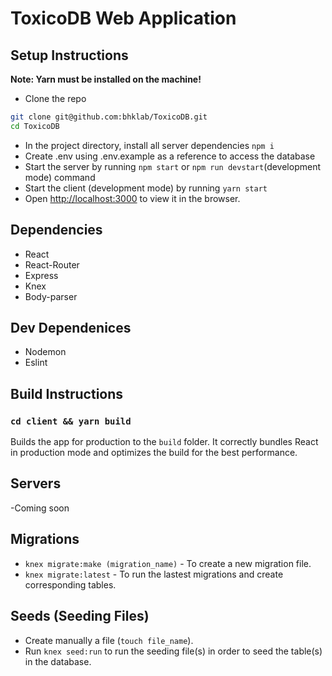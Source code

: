 # ToxicoDB Web Application

## Setup Instructions

**Note: Yarn must be installed on the machine!**

- Clone the repo
  
```bash
git clone git@github.com:bhklab/ToxicoDB.git
cd ToxicoDB
```

- In the project directory, install all server dependencies `npm i`
- Create .env using .env.example as a reference to access the database
- Start the server by running `npm start` or `npm run devstart`(development mode) command
- Start the client (development mode) by running `yarn start`
- Open [http://localhost:3000](http://localhost:3000) to view it in the browser.

## Dependencies

- React
- React-Router
- Express
- Knex
- Body-parser

## Dev Dependenices

- Nodemon
- Eslint

## Build Instructions

### `cd client && yarn build`

Builds the app for production to the `build` folder.
It correctly bundles React in production mode and optimizes the build for the best performance.

## Servers

-Coming soon

## Migrations

- `knex migrate:make (migration_name)` - To create a new migration file.
- `knex migrate:latest` - To run the lastest migrations and create corresponding tables.

## Seeds (Seeding Files)

- Create manually a file (`touch file_name`).
- Run `knex seed:run` to run the seeding file(s) in order to seed the table(s) in the database.

